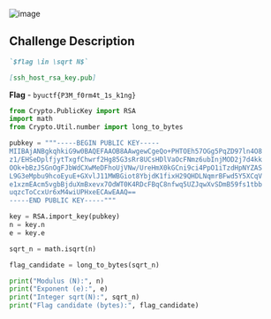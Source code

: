 ![image](https://github.com/user-attachments/assets/f15b7bce-cb04-4ef0-829b-2d1fbedd0794)

## Challenge Description

```markdown
`$flag \in \sqrt N$`

[ssh_host_rsa_key.pub]
```
**Flag** - `byuctf{P3M_f0rm4t_1s_k1ng}`

```python
from Crypto.PublicKey import RSA
import math
from Crypto.Util.number import long_to_bytes

pubkey = """-----BEGIN PUBLIC KEY-----
MIIBAjANBgkqhkiG9w0BAQEFAAOB8AAwgewCgeQo+PHTOEh57OGg5PqZD97ln4O8
z1/EHSeDplfjytTxgfChwrf2Hg85G3sRr8UCsHDlVaOcFNmz6ubInjMOD2j7d4kk
OOk+bBzJSGnOgFJbWdCXwMeDFhoUjVNw/UreHmX0kGCni9ci4PpO1iTzdHpNYZAS
L9G3eMpbu9hcoEyuE+GXvlJ11MWBGiot8YbjdK1fixH29QHDLNqmrBFwd5Y5XCqV
e1xzmEAcm5vgbBjduXmBxevx7OdWT0K4RDcFBqC8nfwq5UZJqwXvSDmB59fs1tbb
uqzcToCcxUr6xM4wiUPHxeECAwEAAQ==
-----END PUBLIC KEY-----"""

key = RSA.import_key(pubkey)
n = key.n  
e = key.e 

sqrt_n = math.isqrt(n)

flag_candidate = long_to_bytes(sqrt_n)

print("Modulus (N):", n)
print("Exponent (e):", e)
print("Integer sqrt(N):", sqrt_n)
print("Flag candidate (bytes):", flag_candidate)
```
